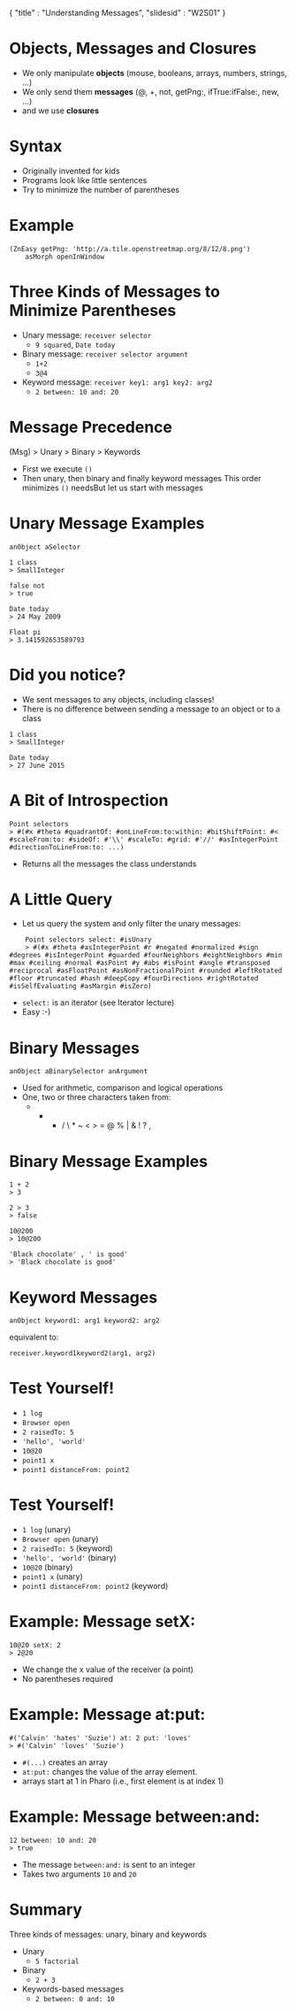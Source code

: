 {"title" : "Understanding Messages","slidesid" : "W2S01"}# Objects, Messages and Closures- We only manipulate **objects** \(mouse, booleans, arrays, numbers, strings, ...\)- We only send them **messages** \(@, +, not, getPng:, ifTrue:ifFalse:, new, ...\)- and we use **closures**# Syntax- Originally invented for kids - Programs look like little sentences- Try to minimize the number of parentheses# Example```(ZnEasy getPng: 'http://a.tile.openstreetmap.org/8/12/8.png') 
    asMorph openInWindow```# Three Kinds of Messages to Minimize Parentheses- Unary message: `receiver selector`  - `9 squared`, `Date today`- Binary message: `receiver selector argument`  - `1+2`  - `3@4`- Keyword message: `receiver key1: arg1 key2: arg2`  - `2 between: 10 and: 20`# Message Precedence\(Msg\) > Unary > Binary > Keywords- First we execute `()`- Then unary, then binary and finally keyword messagesThis order minimizes `()` needsBut let us start with messages# Unary Message Examples```anObject aSelector``````1 class
> SmallInteger``````false not
> true``````Date today
> 24 May 2009``````Float pi
> 3.141592653589793```# Did you notice?- We sent messages to any objects, including classes!- There is no difference between sending a message to an object or to a class```1 class
> SmallInteger``````Date today
> 27 June 2015```# A Bit of Introspection```Point selectors
> #(#x #theta #quadrantOf: #onLineFrom:to:within: #bitShiftPoint: #< #scaleFrom:to: #sideOf: #'\\' #scaleTo: #grid: #'//' #asIntegerPoint #directionToLineFrom:to: ...) ```- Returns all the messages the class understands# A Little Query- Let us query the system and only filter the unary messages:```    Point selectors select: #isUnary  
    > #(#x #theta #asIntegerPoint #r #negated #normalized #sign #degrees #isIntegerPoint #guarded #fourNeighbors #eightNeighbors #min #max #ceiling #normal #asPoint #y #abs #isPoint #angle #transposed #reciprocal #asFloatPoint #asNonFractionalPoint #rounded #leftRotated #floor #truncated #hash #deepCopy #fourDirections #rightRotated #isSelfEvaluating #asMargin #isZero)```- `select:` is an iterator \(see Iterator lecture\)- Easy :-\)# Binary Messages```anObject aBinarySelector anArgument```- Used for arithmetic, comparison and logical operations- One, two or three characters taken from:  - + - / \ * \~ < > = @ % | & ! ? ,# Binary Message Examples```1 + 2
> 3``````2 > 3
> false``````10@200 
> 10@200``````'Black chocolate' , ' is good'
> 'Black chocolate is good'```# Keyword Messages```anObject keyword1: arg1 keyword2: arg2```equivalent to:```receiver.keyword1keyword2(arg1, arg2)```# Test Yourself!- `1 log`- `Browser open` - `2 raisedTo: 5`- `'hello', 'world'`- `10@20`- `point1 x`- `point1 distanceFrom: point2`# Test Yourself!- `1 log` \(unary\)- `Browser open` \(unary\)- `2 raisedTo: 5` \(keyword\)- `'hello', 'world'` \(binary\)- `10@20` \(binary\)- `point1 x` \(unary\)- `point1 distanceFrom: point2` \(keyword\)# Example: Message setX:```10@20 setX: 2
> 2@20```- We change the x value of the receiver \(a point\)- No parentheses required# Example: Message at:put:```#('Calvin' 'hates' 'Suzie') at: 2 put: 'loves'
> #('Calvin' 'loves' 'Suzie')```- `#(...)` creates an array- `at:put:` changes the value of the array element.- arrays start at 1 in Pharo \(i.e., first element is at index 1\)# Example: Message between:and:```12 between: 10 and: 20
> true```- The message `between:and:` is sent to an integer- Takes two arguments `10` and `20`# SummaryThree kinds of messages: unary, binary and keywords- Unary  - `5 factorial`- Binary  - `2 + 3`- Keywords-based messages  - `2 between: 0 and: 10`